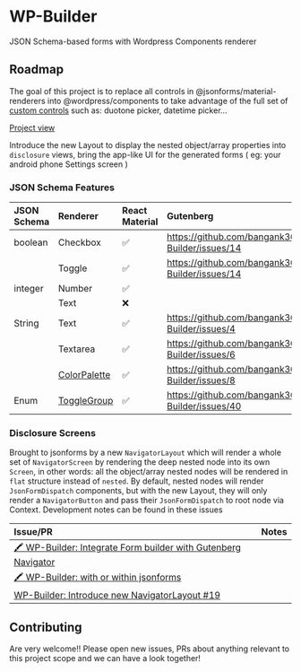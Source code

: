 # WP-Builder
JSON Schema-based forms with Wordpress Components renderer

## Roadmap
The goal of this project is to replace all controls in @jsonforms/material-renderers into @wordpress/components to take advantage of the full set of [custom controls](https://jsonforms.io/docs/renderer-sets/) such as: duotone picker, datetime picker...

[Project view](https://github.com/users/bangank36/projects/1/views/5)

Introduce the new Layout to display the nested object/array properties into `disclosure` views, bring the app-like UI for the generated forms ( eg: your android phone Settings screen )

### JSON Schema Features

|JSON Schema|Renderer|React Material|Gutenberg|
|:----|:----|:----|:----|
|boolean|Checkbox| ✅ | https://github.com/bangank36/WP-Builder/issues/14 |
| |Toggle|✅| https://github.com/bangank36/WP-Builder/issues/14 |
|integer|Number|✅| |
| |Text|❌| |
|String|Text|✅| https://github.com/bangank36/WP-Builder/issues/4 |
| |Textarea|✅| https://github.com/bangank36/WP-Builder/issues/6 |
| |[ColorPalette](https://wordpress.github.io/gutenberg/?path=/docs/components-colorpalette--default)|✅| https://github.com/bangank36/WP-Builder/issues/8 |
|Enum|[ToggleGroup](https://wordpress.github.io/gutenberg/?path=/docs/components-experimental-togglegroupcontrol--default)|✅| https://github.com/bangank36/WP-Builder/issues/40 |

### Disclosure Screens
Brought to jsonforms by a new `NavigatorLayout` which will render a whole set of `NavigatorScreen` by rendering the deep nested node into its own `Screen`, in other words: all the object/array nested nodes will be rendered in `flat` structure instead of `nested`.
By default, nested nodes will render `JsonFormDispatch` components, but with the new Layout, they will only render a `NavigatorButton` and pass their `JsonFormDispatch` to root node via Context.
Development notes can be found in these issues

|Issue/PR|Notes|
|:----|:----|
| [🖍️ WP-Builder: Integrate Form builder with Gutenberg Navigator](https://github.com/bangank36/WP-Builder/issues/17) ||
| [🖍️ WP-Builder: with or within jsonforms](https://github.com/bangank36/WP-Builder/issues/24) ||
| [WP-Builder: Introduce new NavigatorLayout #19](https://github.com/bangank36/WP-Builder/issues/19) ||

## Contributing
Are very welcome!! Please open new issues, PRs about anything relevant to this project scope and we can have a look together!
